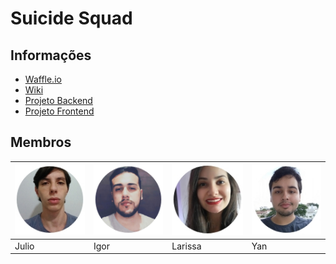 # Suicide Squad

## Informações

* [Waffle.io](https://waffle.io/academiadev-jlle/wiki-suicidesquad)
* [Wiki](https://github.com/academiadev-jlle/wiki-suicidesquad)
* [Projeto Backend](https://github.com/academiadev-jlle/backend-suicidesquad)
* [Projeto Frontend](https://github.com/academiadev-jlle/frontend-suicidesquad)

## Membros

| ![Bruno Miguel Morais](../.gitbook/assets/julio-caye.jpg) | ![Victor Lucas de Melo Mafra](../.gitbook/assets/iago.png) | ![Wagner Esser](../.gitbook/assets/larissa2.jpg) | ![Vinicius](../.gitbook/assets/yan2.jpg) |
| :--- | :--- | :--- | :--- |
|            Julio |             Igor |          Larissa |             Yan |

